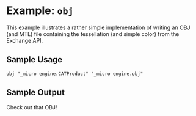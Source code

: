 # Example: `obj`
This example illustrates a rather simple implementation of writing an OBJ (and MTL) file containing the tessellation (and simple color) from the Exchange API.

## Sample Usage
`obj "_micro engine.CATProduct" "_micro engine.obj"`

## Sample Output
Check out that OBJ!

